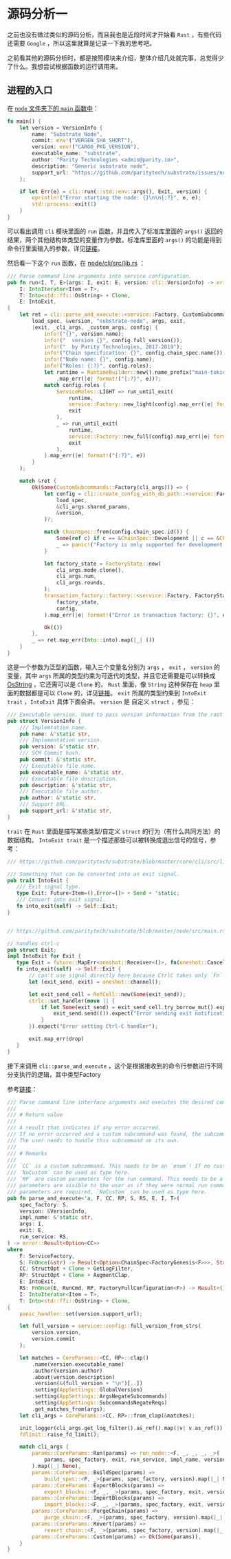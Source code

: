 # 源码分析一
之前也没有做过类似的源码分析，而且我也是近段时间才开始看 `Rust` ，有些代码还需要 `Google` ，所以这里就算是记录一下我的思考吧。

之前看其他的源码分析时，都是按照模块来介绍，整体介绍几处就完事，总觉得少了什么。我想尝试根据函数的运行调用来。

## 进程的入口
在  [ `node` 文件夹下的 `main` 函数中](https://github.com/paritytech/substrate/blob/master/node/src/main.rs#L46-L61)：
```rust
fn main() {
	let version = VersionInfo {
		name: "Substrate Node",
		commit: env!("VERGEN_SHA_SHORT"),
		version: env!("CARGO_PKG_VERSION"),
		executable_name: "substrate",
		author: "Parity Technologies <admin@parity.io>",
		description: "Generic substrate node",
		support_url: "https://github.com/paritytech/substrate/issues/new",
	};

	if let Err(e) = cli::run(::std::env::args(), Exit, version) {
		eprintln!("Error starting the node: {}\n\n{:?}", e, e);
		std::process::exit(1)
	}
}
```
可以看出调用 `cli` 模块里面的 `run` 函数，并且传入了标准库里面的 `args()` 返回的结果，两个其他结构体类型的变量作为参数。标准库里面的 `args()` 的功能是得到命令行里面输入的参数，详见[链接](https://doc.rust-lang.org/std/env/fn.args.html)。

然后看一下这个 `run` 函数，在 [node/cli/src/lib.rs](https://github.com/paritytech/substrate/blob/master/node/cli/src/lib.rs#L143-L201) ：
```rust 
/// Parse command line arguments into service configuration.
pub fn run<I, T, E>(args: I, exit: E, version: cli::VersionInfo) -> error::Result<()> where
	I: IntoIterator<Item = T>,
	T: Into<std::ffi::OsString> + Clone,
	E: IntoExit,
{
	let ret = cli::parse_and_execute::<service::Factory, CustomSubcommands, NoCustom, _, _, _, _, _>(
		load_spec, &version, "substrate-node", args, exit,
		|exit, _cli_args, _custom_args, config| {
			info!("{}", version.name);
			info!("  version {}", config.full_version());
			info!("  by Parity Technologies, 2017-2019");
			info!("Chain specification: {}", config.chain_spec.name());
			info!("Node name: {}", config.name);
			info!("Roles: {:?}", config.roles);
			let runtime = RuntimeBuilder::new().name_prefix("main-tokio-").build()
				.map_err(|e| format!("{:?}", e))?;
			match config.roles {
				ServiceRoles::LIGHT => run_until_exit(
					runtime,
					service::Factory::new_light(config).map_err(|e| format!("{:?}", e))?,
					exit
				),
				_ => run_until_exit(
					runtime,
					service::Factory::new_full(config).map_err(|e| format!("{:?}", e))?,
					exit
				),
			}.map_err(|e| format!("{:?}", e))
		}
	);

	match &ret {
		Ok(Some(CustomSubcommands::Factory(cli_args))) => {
			let config = cli::create_config_with_db_path::<service::Factory, _>(
				load_spec,
				&cli_args.shared_params,
				&version,
			)?;

			match ChainSpec::from(config.chain_spec.id()) {
				Some(ref c) if c == &ChainSpec::Development || c == &ChainSpec::LocalTestnet => {},
				_ => panic!("Factory is only supported for development and local testnet."),
			}

			let factory_state = FactoryState::new(
				cli_args.mode.clone(),
				cli_args.num,
				cli_args.rounds,
			);
			transaction_factory::factory::<service::Factory, FactoryState<_>>(
				factory_state,
				config,
			).map_err(|e| format!("Error in transaction factory: {}", e))?;

			Ok(())
		},
		_ => ret.map_err(Into::into).map(|_| ())
	}
}
```
这是一个参数为泛型的函数，输入三个变量名分别为 `args` ， `exit` ， `version` 的变量，其中 `args` 所属的类型约束为可迭代的类型，并且它还需要是可以转换成 [OsString](https://doc.rust-lang.org/std/ffi/struct.OsString.html) ，它还需可以是 `Clone` 的， `Rust` 里面，像 `String` 这种保存在 `heap` 里面的数据都是可以 `Clone` 的，详见[链接](https://rustlang-cn.org/users/book-exp/04%20Understanding%20Ownership/01%20What%20is%20Ownership.html#%E5%8F%98%E9%87%8F%E5%92%8C%E6%95%B0%E6%8D%AE%E7%9A%84%E4%BA%A4%E4%BA%92%EF%BC%9Aclone)。 `exit` 所属的类型约束到 `IntoExit trait` ，`IntoExit` 具体下面会讲。 `version` 是 自定义 `struct` ，参见：
```rust
/// Executable version. Used to pass version information from the root crate.
pub struct VersionInfo {
	/// Implemtation name.
	pub name: &'static str,
	/// Implementation version.
	pub version: &'static str,
	/// SCM Commit hash.
	pub commit: &'static str,
	/// Executable file name.
	pub executable_name: &'static str,
	/// Executable file description.
	pub description: &'static str,
	/// Executable file author.
	pub author: &'static str,
	/// Support URL.
	pub support_url: &'static str,
}
```
 `trait` 在 `Rust` 里面是描写某些类型/自定义 `struct` 的行为（有什么共同方法）的数据结构。 `IntoExit trait` 是一个描述那些可以被转换成退出信号的信号，参考：
 ```rust
 /// https://github.com/paritytech/substrate/blob/master/core/cli/src/lib.rs#L95-L101

 /// Something that can be converted into an exit signal.
pub trait IntoExit {
	/// Exit signal type.
	type Exit: Future<Item=(),Error=()> + Send + 'static;
	/// Convert into exit signal.
	fn into_exit(self) -> Self::Exit;
}


// https://github.com/paritytech/substrate/blob/master/node/src/main.rs#L27-L44

// handles ctrl-c
pub struct Exit;
impl IntoExit for Exit {
	type Exit = future::MapErr<oneshot::Receiver<()>, fn(oneshot::Canceled) -> ()>;
	fn into_exit(self) -> Self::Exit {
		// can't use signal directly here because CtrlC takes only `Fn`.
		let (exit_send, exit) = oneshot::channel();

		let exit_send_cell = RefCell::new(Some(exit_send));
		ctrlc::set_handler(move || {
			if let Some(exit_send) = exit_send_cell.try_borrow_mut().expect("signal handler not reentrant; qed").take() {
				exit_send.send(()).expect("Error sending exit notification");
			}
		}).expect("Error setting Ctrl-C handler");

		exit.map_err(drop)
	}
}
```
接下来调用 `cli::parse_and_execute` ，这个是根据接收到的命令行参数进行不同分支执行的逻辑，其中类型Factory



参考[链接](https://github.com/paritytech/substrate/blob/master/core/cli/src/lib.rs#L169-L239)：
```rust
/// Parse command line interface arguments and executes the desired command.
///
/// # Return value
///
/// A result that indicates if any error occurred.
/// If no error occurred and a custom subcommand was found, the subcommand is returned.
/// The user needs to handle this subcommand on its own.
///
/// # Remarks
///
/// `CC` is a custom subcommand. This needs to be an `enum`! If no custom subcommand is required,
/// `NoCustom` can be used as type here.
/// `RP` are custom parameters for the run command. This needs to be a `struct`! The custom
/// parameters are visible to the user as if they were normal run command parameters. If no custom
/// parameters are required, `NoCustom` can be used as type here.
pub fn parse_and_execute<'a, F, CC, RP, S, RS, E, I, T>(
	spec_factory: S,
	version: &VersionInfo,
	impl_name: &'static str,
	args: I,
	exit: E,
	run_service: RS,
) -> error::Result<Option<CC>>
where
	F: ServiceFactory,
	S: FnOnce(&str) -> Result<Option<ChainSpec<FactoryGenesis<F>>>, String>,
	CC: StructOpt + Clone + GetLogFilter,
	RP: StructOpt + Clone + AugmentClap,
	E: IntoExit,
	RS: FnOnce(E, RunCmd, RP, FactoryFullConfiguration<F>) -> Result<(), String>,
	I: IntoIterator<Item = T>,
	T: Into<std::ffi::OsString> + Clone,
{
	panic_handler::set(version.support_url);

	let full_version = service::config::full_version_from_strs(
		version.version,
		version.commit
	);

	let matches = CoreParams::<CC, RP>::clap()
		.name(version.executable_name)
		.author(version.author)
		.about(version.description)
		.version(&(full_version + "\n")[..])
		.setting(AppSettings::GlobalVersion)
		.setting(AppSettings::ArgsNegateSubcommands)
		.setting(AppSettings::SubcommandsNegateReqs)
		.get_matches_from(args);
	let cli_args = CoreParams::<CC, RP>::from_clap(&matches);

	init_logger(cli_args.get_log_filter().as_ref().map(|v| v.as_ref()).unwrap_or(""));
	fdlimit::raise_fd_limit();

	match cli_args {
		params::CoreParams::Run(params) => run_node::<F, _, _, _, _>(
			params, spec_factory, exit, run_service, impl_name, version,
		).map(|_| None),
		params::CoreParams::BuildSpec(params) =>
			build_spec::<F, _>(params, spec_factory, version).map(|_| None),
		params::CoreParams::ExportBlocks(params) =>
			export_blocks::<F, _, _>(params, spec_factory, exit, version).map(|_| None),
		params::CoreParams::ImportBlocks(params) =>
			import_blocks::<F, _, _>(params, spec_factory, exit, version).map(|_| None),
		params::CoreParams::PurgeChain(params) =>
			purge_chain::<F, _>(params, spec_factory, version).map(|_| None),
		params::CoreParams::Revert(params) =>
			revert_chain::<F, _>(params, spec_factory, version).map(|_| None),
		params::CoreParams::Custom(params) => Ok(Some(params)),
	}
}
```
